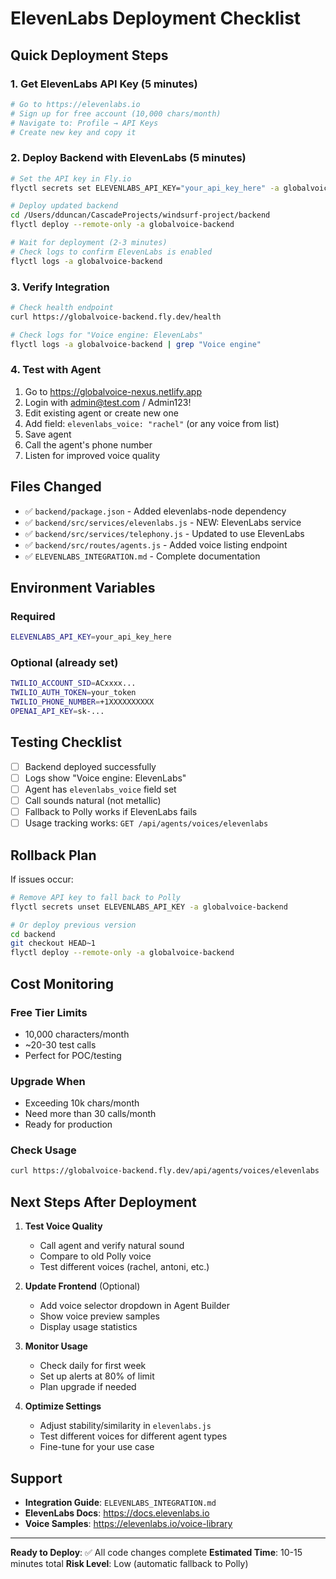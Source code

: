 # ElevenLabs Deployment Checklist

## Quick Deployment Steps

### 1. Get ElevenLabs API Key (5 minutes)
```bash
# Go to https://elevenlabs.io
# Sign up for free account (10,000 chars/month)
# Navigate to: Profile → API Keys
# Create new key and copy it
```

### 2. Deploy Backend with ElevenLabs (5 minutes)
```bash
# Set the API key in Fly.io
flyctl secrets set ELEVENLABS_API_KEY="your_api_key_here" -a globalvoice-backend

# Deploy updated backend
cd /Users/dduncan/CascadeProjects/windsurf-project/backend
flyctl deploy --remote-only -a globalvoice-backend

# Wait for deployment (2-3 minutes)
# Check logs to confirm ElevenLabs is enabled
flyctl logs -a globalvoice-backend
```

### 3. Verify Integration
```bash
# Check health endpoint
curl https://globalvoice-backend.fly.dev/health

# Check logs for "Voice engine: ElevenLabs"
flyctl logs -a globalvoice-backend | grep "Voice engine"
```

### 4. Test with Agent
1. Go to https://globalvoice-nexus.netlify.app
2. Login with admin@test.com / Admin123!
3. Edit existing agent or create new one
4. Add field: `elevenlabs_voice: "rachel"` (or any voice from list)
5. Save agent
6. Call the agent's phone number
7. Listen for improved voice quality

## Files Changed
- ✅ `backend/package.json` - Added elevenlabs-node dependency
- ✅ `backend/src/services/elevenlabs.js` - NEW: ElevenLabs service
- ✅ `backend/src/services/telephony.js` - Updated to use ElevenLabs
- ✅ `backend/src/routes/agents.js` - Added voice listing endpoint
- ✅ `ELEVENLABS_INTEGRATION.md` - Complete documentation

## Environment Variables

### Required
```bash
ELEVENLABS_API_KEY=your_api_key_here
```

### Optional (already set)
```bash
TWILIO_ACCOUNT_SID=ACxxxx...
TWILIO_AUTH_TOKEN=your_token
TWILIO_PHONE_NUMBER=+1XXXXXXXXXX
OPENAI_API_KEY=sk-...
```

## Testing Checklist

- [ ] Backend deployed successfully
- [ ] Logs show "Voice engine: ElevenLabs"
- [ ] Agent has `elevenlabs_voice` field set
- [ ] Call sounds natural (not metallic)
- [ ] Fallback to Polly works if ElevenLabs fails
- [ ] Usage tracking works: `GET /api/agents/voices/elevenlabs`

## Rollback Plan

If issues occur:
```bash
# Remove API key to fall back to Polly
flyctl secrets unset ELEVENLABS_API_KEY -a globalvoice-backend

# Or deploy previous version
cd backend
git checkout HEAD~1
flyctl deploy --remote-only -a globalvoice-backend
```

## Cost Monitoring

### Free Tier Limits
- 10,000 characters/month
- ~20-30 test calls
- Perfect for POC/testing

### Upgrade When
- Exceeding 10k chars/month
- Need more than 30 calls/month
- Ready for production

### Check Usage
```bash
curl https://globalvoice-backend.fly.dev/api/agents/voices/elevenlabs
```

## Next Steps After Deployment

1. **Test Voice Quality**
   - Call agent and verify natural sound
   - Compare to old Polly voice
   - Test different voices (rachel, antoni, etc.)

2. **Update Frontend** (Optional)
   - Add voice selector dropdown in Agent Builder
   - Show voice preview samples
   - Display usage statistics

3. **Monitor Usage**
   - Check daily for first week
   - Set up alerts at 80% of limit
   - Plan upgrade if needed

4. **Optimize Settings**
   - Adjust stability/similarity in `elevenlabs.js`
   - Test different voices for different agent types
   - Fine-tune for your use case

## Support

- **Integration Guide**: `ELEVENLABS_INTEGRATION.md`
- **ElevenLabs Docs**: https://docs.elevenlabs.io
- **Voice Samples**: https://elevenlabs.io/voice-library

---

**Ready to Deploy**: ✅ All code changes complete
**Estimated Time**: 10-15 minutes total
**Risk Level**: Low (automatic fallback to Polly)
